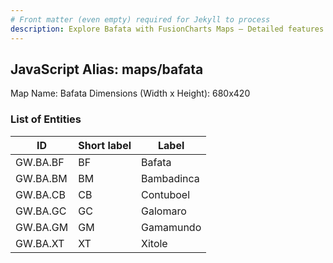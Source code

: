 ```yaml
---
# Front matter (even empty) required for Jekyll to process
description: Explore Bafata with FusionCharts Maps – Detailed features for seamless integration. Try now & enhance your data visualization today! 
---
```


## JavaScript Alias: maps/bafata

Map Name: Bafata
Dimensions (Width x Height): 680x420

### List of Entities

| ID       | Short label | Label      |
| -------- | ----------- | ---------- |
| GW.BA.BF | BF          | Bafata     |
| GW.BA.BM | BM          | Bambadinca |
| GW.BA.CB | CB          | Contuboel  |
| GW.BA.GC | GC          | Galomaro   |
| GW.BA.GM | GM          | Gamamundo  |
| GW.BA.XT | XT          | Xitole     |
